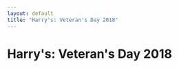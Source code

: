 ```yaml
---
layout: default
title: "Harry's: Veteran's Day 2018"
---
```

<div class="row">
	<div class="col-12 pb-5">
		<h1 class="text-center">Harry's: Veteran's Day 2018</h1>
	</div>
</div>